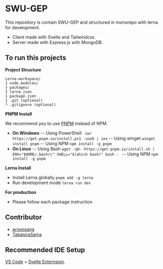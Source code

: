 

#  SWU-GEP

This repository is contain SWU-GEP and structured in monorepo with lerna for development.
- Client made with Svelte and Tailwindcss.
- Server made with Express.js with MongoDB.
  
##  To run this projects
**Project Structure**
```
Lerna-workspace/
├ node_modules/
├ packages/
├ lerna.json
├ package.json
├ .git (optional)
└ .gitignore (optional)
```

**PNPM Install**
  
We recommend you to use [PNPM](https://pnpm.io/installation) instead of NPM.
- **On Windows**
-- Using PowerShell `
iwr https://get.pnpm.io/install.ps1 -useb | iex`
-- Using winget `winget install pnpm`
-- Using NPM `npm install -g pnpm`
- **On Linux**
-- Using Bash `wget -qO- https://get.pnpm.io/install.sh | ENV="$HOME/.bashrc" SHELL="$(which bash)" bash -
`
-- Using NPM `npm install -g pnpm`

**Lerna Install**
- Install Lerna globally `pnpm add -g lerna`
- Run development mode `lerna run dev`

**For production**
- Please follow each package instruction

##  Contributor
- [arnonsang](https://github.com/arnonsang)
- [TakatoraSama](https://github.com/TakatoraSama)
  
##  Recommended IDE Setup
  
[VS Code](https://code.visualstudio.com/) + [Svelte Externsion](https://marketplace.visualstudio.com/items?itemName=svelte.svelte-vscode).

  
